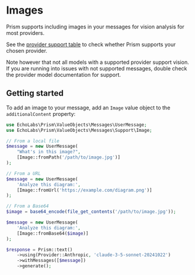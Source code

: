 # Images

Prism supports including images in your messages for vision analysis for most providers.

See the [provider support table](/getting-started/introduction.html#provider-support) to check whether Prism supports your chosen provider.

Note however that not all models with a supported provider support vision. If you are running into issues with not supported messages, double check the provider model documentation for support.

## Getting started

To add an image to your message, add an `Image` value object to the `additionalContent` property:

```php
use EchoLabs\Prism\ValueObjects\Messages\UserMessage;
use EchoLabs\Prism\ValueObjects\Messages\Support\Image;

// From a local file
$message = new UserMessage(
    "What's in this image?",
    [Image::fromPath('/path/to/image.jpg')]
);

// From a URL
$message = new UserMessage(
    'Analyze this diagram:',
    [Image::fromUrl('https://example.com/diagram.png')]
);

// From a Base64
$image = base64_encode(file_get_contents('/path/to/image.jpg'));

$message = new UserMessage(
    'Analyze this diagram:',
    [Image::fromBase64($image)]
);

$response = Prism::text()
    ->using(Provider::Anthropic, 'claude-3-5-sonnet-20241022')
    ->withMessages([$message])
    ->generate();
```
